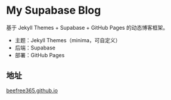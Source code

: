 # My Supabase Blog

基于 Jekyll Themes + Supabase + GitHub Pages 的动态博客框架。

- 主题：Jekyll Themes（minima，可自定义）
- 后端：Supabase
- 部署：GitHub Pages

## 地址

[beefree365.github.io](https://beefree365.github.io/)
